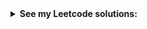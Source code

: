 <details><!--page starts-->
<summary><strong>See my Leetcode solutions:</strong></summary>

<!--modules-->
<!--module 3 starts-->
<details>
<summary> <strong>3. Longest Substring Without Repeating Characters</strong> </summary>
  
Given a string s, find the length of the longest substring without repeating characters.

Example 1:
Input: s = "abcabcbb"
Output: 3
Explanation: The answer is "abc", with the length of 3.
--
Example 2:
Input: s = "bbbbb"
Output: 1
Explanation: The answer is "b", with the length of 1.
--
Example 3:
Input: s = "pwwkew"
Output: 3
Explanation: The answer is "wke", with the length of 3.
Notice that the answer must be a substring, "pwke" is a subsequence and not a substring. 
<!--module 3 code-->
<details>
<summary><strong>See solution</strong></summary>

```typescript
function lengthOfLongestSubstring(s: string): number {
  const substring = s.split("");
  let longesSubstring = 0;

  for (let i = 0; i < substring.length; i++) {
    let looking_man = new Set(); //instance of a Set object
    let currentStringLength = 0;

    for (let j = i; j < substring.length; j++) {
      if (!looking_man.has(substring[j])) {
        looking_man.add(substring[j]);
        currentStringLength++; //abc abcda  //3
        if(currentStringLength > longesSubstring)
        longesSubstring = currentStringLength;
      } else {
        break;
      }
    }
  }
  return longesSubstring;
}
```

</details><!--module 3 code ends-->
</details><!--module 3 ends-->


<details>
<summary> <strong>4. Median of Two Sorted Arrays</strong> </summary>
Given two sorted arrays nums1 and nums2 of size m and n respectively, return the median of the two sorted arrays.

The overall run time complexity should be O(log (m+n)).
```typescript
Example 1:
Input: nums1 = [1,3], nums2 = [2]
Output: 2.00000
Explanation: merged array = [1,2,3] and median is 2.
--
Example 2:
Input: nums1 = [1,2], nums2 = [3,4]
Output: 2.50000
Explanation: merged array = [1,2,3,4] and median is (2 + 3) / 2 = 2.5.
--
Constraints:

nums1.length == m
nums2.length == n
0 <= m <= 1000
0 <= n <= 1000
1 <= m + n <= 2000
-106 <= nums1[i], nums2[i] <= 106
```
<details>
<summary><strong>See solution</strong></summary>
```typescript
function findMedianSortedArrays(nums1:number[], nums2:number[]):number {
  const totalLength:number = nums1.length + nums2.length;
  const isEven:boolean = totalLength % 2 === 0;
  const medianIndex:number = Math.floor(totalLength / 2);

  let pointer1:number = 0;
  let pointer2:number = 0;
  let counter:number = 0;
  let current:number, prev:number;

  while (counter <= medianIndex) {
    prev = current;
    if (nums1[pointer1] === undefined || nums1[pointer1] > nums2[pointer2]) {
      current = nums2[pointer2];
      pointer2++;
    } else {
      current = nums1[pointer1];
      pointer1++;
    }
    counter++;
  }

  return isEven ? (prev + current) / 2 : current;
}

```
</details>

</details>


<details>
<summary><strong>5. Longest Palindromic Substring</strong> </summary>
30-31.03.2023:
Given a string s, return the longest palindromic substring in s.

A substring is a contiguous non-empty sequence of characters within a string.
```typescript

Example 1:
Input: s = "babad"
Output: "bab"
Explanation: "aba" is also a valid answer.


Example 2:
Input: s = "cbbd"
Output: "bb"

```

```typescript
EConstraints:

 1 <= s.length <= 1000
 s consist of only digits and English letters.

```
<details>
<summary><strong>See solution</strong></summary>
```typescript
function longestPalindrome(s:string):string {

if(s.length<2){ 
    return s;
}

let start:number=0;
let end:number=0;

for(let i=0;i<s.length;i++){
let len1:number = expandFromCenter(s,i,i);//for odd length
let len2:number = expandFromCenter(s,i,i+1);//for even length
let len:number = Math.max(len1,len2);

if(len > end - start){ //checking the length of a new palindrome. if thats longer than previous, rewrite end and start indexes
    start = Math.ceil(i - (len-1)/2); //start index
    end = Math.floor(i + (len/2)); //end index
}

}

function expandFromCenter(s:string,L:number,R:number){//return the length
    while( L>=0 && R < s.length && s[R] === s[L]){
    L--;//expanding outwards left
    R++;//expanding outwards right
}
    return R-L-1;
}
    
return s.substring(start,end+1);//output [start,end]
}
```
</details>

</details>



<details>
<summary><strong>Problem #####</strong> </summary>
data
<details>
<summary><strong>See solution</strong></summary>
code description
</details>

</details>





<details>
<summary><strong>Problem #####</strong> </summary>
data
<details>
<summary><strong>See solution</strong></summary>
code description
</details>

</details>









<details>
<summary><strong>Problem #####</strong> </summary>
data
<details>
<summary><strong>See solution</strong></summary>
code description
</details>

</details>




</details><!--page ends-->
 
 




31.03-01.04.2023:
##### 7.Reverse Integer
Given a signed 32-bit integer x, return x with its digits reversed. If reversing x causes the value to go outside the signed 32-bit integer range [-231, 231 - 1], then return 0.
###### Assume the environment does not allow you to store 64-bit integers (signed or unsigned).
```example
Example 1:
Input: x = 123
Output: 321

Example 2:
Input: x = -123
Output: -321

Example 3:
Input: x = 120
Output: 21
 

Constraints:
-231 <= x <= 231 - 1

```
```typescript
function reverse(x:number):number {
    let reversed:number = 0;
    const sign:number = x < 0 ? -1 : 1;
    x = Math.abs(x);
    while (x > 0) {                             //x=123; digit=0; x=12; digit=3; x=1; digit=32;
        const digit:number = x % 10;//123             //digit = 3; digit = 2; digit = 1%10 = 1;
        reversed = (reversed * 10) + digit;   //(0) + 3; (3*10) + 2 = 32; (32*10) + 1 = 321
        x = Math.floor(x / 10);              //123/10 = 12.3 => 12; 12/10 = 1.2 = 1; 1/10 = 0(floor) end
    }
    reversed *= sign;
    // reversed < -2147483648 ||  reversed > 2147483647
    if (reversed < Math.pow(-2, 31) || reversed > (Math.pow(2, 31) - 1)) { 
        return 0;
    }
    return reversed;

}
```
01.04.2023:
##### 8. String to Integer (atoi)
Implement the myAtoi(string s) function, which converts a string to a 32-bit signed integer (similar to C/C++'s atoi function).

The algorithm for myAtoi(string s) is as follows:

Read in and ignore any leading whitespace.
Check if the next character (if not already at the end of the string) is '-' or '+'. Read this character in if it is either. This determines if the final result is negative or positive respectively. Assume the result is positive if neither is present.
Read in next the characters until the next non-digit character or the end of the input is reached. The rest of the string is ignored.
Convert these digits into an integer (i.e. "123" -> 123, "0032" -> 32). If no digits were read, then the integer is 0. Change the sign as necessary (from step 2).
If the integer is out of the 32-bit signed integer range [-231, 231 - 1], then clamp the integer so that it remains in the range. Specifically, integers less than -231 should be clamped to -231, and integers greater than 231 - 1 should be clamped to 231 - 1.
Return the integer as the final result.

###### Note:
<ul>
 <li>Only the space character ' ' is considered a whitespace character.</li>
 <li>Do not ignore any characters other than the leading whitespace or the rest of the string after the digits.</li>
</ul>



```example

Example 1:
Input: s = "42"
Output: 42
Explanation: The underlined characters are what is read in, the caret is the current reader position.
Step 1: "42" (no characters read because there is no leading whitespace)
         ^
Step 2: "42" (no characters read because there is neither a '-' nor '+')
         ^
Step 3: "42" ("42" is read in)
           ^
The parsed integer is 42.
Since 42 is in the range [-231, 231 - 1], the final result is 42.

Example 2:
Input: s = "   -42"
Output: -42
Explanation:
Step 1: "   -42" (leading whitespace is read and ignored)
            ^
Step 2: "   -42" ('-' is read, so the result should be negative)
             ^
Step 3: "   -42" ("42" is read in)
               ^
The parsed integer is -42.
Since -42 is in the range [-231, 231 - 1], the final result is -42.

Example 3:
Input: s = "4193 with words"
Output: 4193
Explanation:
Step 1: "4193 with words" (no characters read because there is no leading whitespace)
         ^
Step 2: "4193 with words" (no characters read because there is neither a '-' nor '+')
         ^
Step 3: "4193 with words" ("4193" is read in; reading stops because the next character is a non-digit)
             ^
The parsed integer is 4193.
Since 4193 is in the range [-231, 231 - 1], the final result is 4193.
```
```typescript

```








<!-- ##### learning compilation ts in vs code
![image](https://user-images.githubusercontent.com/122405130/227340833-ab31e6fc-ff18-400d-a2f6-5aaf1cbab502.png)
![image](https://user-images.githubusercontent.com/122405130/227340870-af539c7f-2488-496a-9226-942bbe89f1d1.png)
-->
